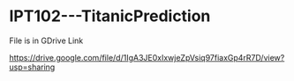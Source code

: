 # IPT102---TitanicPrediction

File is in GDrive Link

https://drive.google.com/file/d/1IgA3JE0xIxwjeZpVsiq97fiaxGp4rR7D/view?usp=sharing
